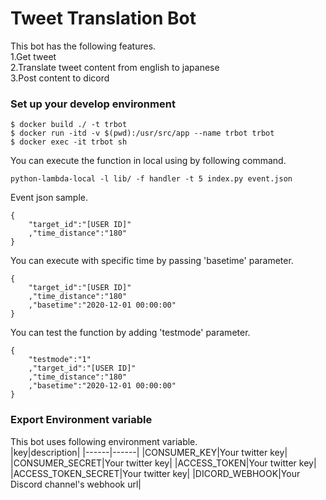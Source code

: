 # Tweet Translation Bot
This bot has the following features.<br>
1.Get tweet<br>
2.Translate tweet content from english to japanese<br>
3.Post content to dicord<br>

### Set up your develop environment
~~~
$ docker build ./ -t trbot
$ docker run -itd -v $(pwd):/usr/src/app --name trbot trbot
$ docker exec -it trbot sh
~~~

You can execute the function in local using by following command.
~~~
python-lambda-local -l lib/ -f handler -t 5 index.py event.json
~~~

Event json sample.
~~~
{
    "target_id":"[USER ID]"
    ,"time_distance":"180"
}
~~~

You can execute with specific time by passing 'basetime' parameter.
~~~
{
    "target_id":"[USER ID]"
    ,"time_distance":"180"
    ,"basetime":"2020-12-01 00:00:00"
}
~~~

You can test the function by adding 'testmode' parameter.
~~~
{
    "testmode":"1"
    ,"target_id":"[USER ID]"
    ,"time_distance":"180"
    ,"basetime":"2020-12-01 00:00:00"
}
~~~

### Export Environment variable
This bot uses following environment variable.<br>
|key|description|
|------|------|
|CONSUMER_KEY|Your twitter key|
|CONSUMER_SECRET|Your twitter key|
|ACCESS_TOKEN|Your twitter key|
|ACCESS_TOKEN_SECRET|Your twitter key|
|DICORD_WEBHOOK|Your Discord channel's webhook url|

